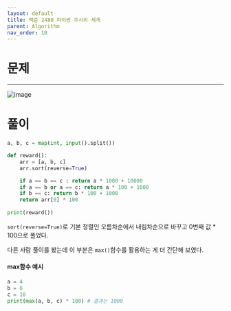 ```yaml
---
layout: default
title: 백준 2480 파이썬 주사위 세개
parent: Algorithm
nav_order: 10
---
```



# 문제

---
![image](https://github.com/cjddn/cjddn.github.io/assets/137849066/cf96282a-8253-4c07-89ec-4e50757b94e8)



# 풀이
```python
a, b, c = map(int, input().split())

def reward():
    arr = [a, b, c]
    arr.sort(reverse=True)

    if a == b == c : return a * 1000 + 10000
    if a == b or a == c: return a * 100 + 1000
    if b == c: return b * 100 + 1000
    return arr[0] * 100
    
print(reward())
``` 
`sort(reverse=True)`로 기본 정렬인 오름차순에서 내림차순으로 바꾸고 0번째 값 * 100으로 풀었다.

다른 사람 풀이를 봤는데 이 부분은 `max()`함수를 활용하는 게 더 간단해 보였다.

#### max함수 예시
```python
a = 4
b = 6
c = 10
print(max(a, b, c) * 100) # 결과는 1000
```